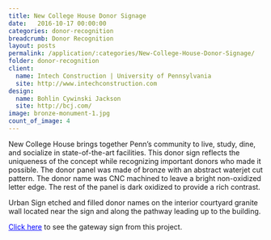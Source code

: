 ```yaml
---
title: New College House Donor Signage
date:   2016-10-17 00:00:00
categories: donor-recognition
breadcrumb: Donor Recognition
layout: posts
permalink: /application/:categories/New-College-House-Donor-Signage/
folder: donor-recognition
client:
  name: Intech Construction | University of Pennsylvania
  site: http://www.intechconstruction.com
design: 
  name: Bohlin Cywinski Jackson
  site: http://bcj.com/
image: bronze-monument-1.jpg
count_of_image: 4
---
```

<div class="col-xs-12 col-sm-12 col-md-12 col-lg-12">
  <div class="fotorama application-item__slider" data-nav="thumbs" data-thumbheight="109" border-width="3">
    <a {{ href | img : "fotorama/bronze-monument-1.jpg" }}></a>
    <a {{ href | img : "fotorama/bronze-monument-2.jpg" }}></a>
    <a {{ href | img : "fotorama/bronze-monument-3.jpg" }}></a>
    <a {{ href | img : "fotorama/bronze-monument-4.jpg" }}></a>
    
  </div>
  <div class="visible-xs application-item__icon-slider">
      <i class="icon-swipe"></i>
    </div>
<p class="application-item__content application-item__content--bottom">
    New College House brings together Penn’s community to live, study, dine, and socialize in state-of-the-art facilities. This donor sign reflects the uniqueness of the concept while recognizing important donors who made it possible.  The donor panel was made of bronze with an abstract waterjet cut pattern.  The donor name was CNC machined to leave a bright non-oxidized letter edge.  The rest of the panel is dark oxidized to provide a rich contrast.
  </p>
<p class="application-item__content application-item__content--bottom">
    Urban Sign etched and filled donor names on the interior courtyard granite wall located near the sign and along the pathway leading up to the building.
  </p>
<p class="application-item__content application-item__content--bottom">
    <a style='color:blue;' href='/application/exterior-signs/Penn-New-College-House-Gateway-Sign/'>Click here</a> to see the gateway sign from this project.
  </p>
</div>
